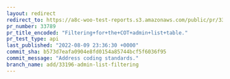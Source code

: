 ```yaml
---
layout: redirect
redirect_to: https://a8c-woo-test-reports.s3.amazonaws.com/public/pr/33789/api/index.html
pr_number: 33789
pr_title_encoded: "Filtering+for+the+COT+admin+list+table."
pr_test_type: api
last_published: "2022-08-09 23:36:30 +0000"
commit_sha: b573d7eafa0904e8fd0154a85744bcf5f6036f95
commit_message: "Address coding standards."
branch_name: add/33196-admin-list-filtering
---
```

